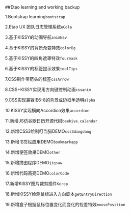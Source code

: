 ﻿##Etao learning and working backup

1.Bootstrap learning`bootstrap`

2.Etao UX 团队日志管理系统`eCola`

3.基于KISSY的动画导航`animNav`

4.基于KISSY的背景渐变特效`colorBg`

5.基于KISSY的四角遮罩特效`fourmask`

6.基于KISSY的标签提示效果`toolTips`

7.CSS制作带箭头的标签`cssArrow`

8.CSS+KISSY实现用方向键控制动画`cssanim`

9.CSS实现兼容IE6-8的背景或边框半透明`alpha`

10.KISSY实现横向Accordion效果`accordion`

11.新增JS仿谷歌日历开源代码`beehive.calendar`

12.新增CSS3绘制叮当猫DEMO`css3dingdang`

13.新增书签栏应用DEMO`bookmarkapp`

14.新增便签效果DEMO`other`

15.新增拼图程序DEMO`jigsaw`

16.新增代码高亮DEMO`colorCode`

17.新增KISSY图片裁剪插件`Kcrop`

18.新增KISSY检测鼠标进入方向脚本`getEntryDirection`

19.新增盒子根据鼠标位置变化而变化的视差特效`mousePosition`
